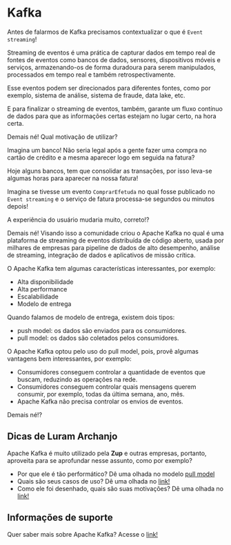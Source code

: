 # Kafka

Antes de falarmos de Kafka precisamos contextualizar o que é `Event streaming`!

Streaming de eventos é uma prática de capturar dados em tempo real de fontes de eventos como bancos de dados, sensores, 
dispositivos móveis e serviços, armazenando-os de forma duradoura para serem manipulados, processados em tempo 
real e também retrospectivamente.

Esse eventos podem ser direcionados para diferentes fontes, como por exemplo, sistema de análise, sistema de fraude, 
data lake, etc.
 
E para finalizar o streaming de eventos, também, garante um fluxo contínuo de dados para que as informações certas 
estejam no lugar certo, na hora certa.

Demais né! Qual motivação de utilizar?

Imagina um banco! Não seria legal após a gente fazer uma compra no cartão de crédito e a mesma aparecer logo em seguida 
na fatura?

Hoje alguns bancos, tem que consolidar as transações, por isso leva-se algumas horas para aparecer na nossa fatura!

Imagina se tivesse um evento `ComprarEfetuda` no qual fosse publicado no `Event streaming` e o serviço de fatura 
processa-se segundos ou minutos depois!

A experiência do usuário mudaria muito, correto!?

Demais né! Visando isso a comunidade criou o Apache Kafka no qual é uma plataforma de streaming de eventos distribuída 
de código aberto, usada por milhares de empresas para pipeline de dados de alto desempenho, análise de streaming, 
integração de dados e aplicativos de missão crítica.

O Apache Kafka tem algumas características interessantes, por exemplo:

- Alta disponibilidade
- Alta performance
- Escalabilidade 
- Modelo de entrega

Quando falamos de modelo de entrega, existem dois tipos:

- push model: os dados são enviados para os consumidores.
- pull model: os dados são coletados pelos consumidores.

O Apache Kafka optou pelo uso do pull model, pois, provê algumas vantagens bem interessantes, por exemplo:

- Consumidores conseguem controlar a quantidade de eventos que buscam, reduzindo as operações na rede.
- Consumidores conseguem controlar quais mensagens querem consumir, por exemplo, todas da última semana, ano, mês.
- Apache Kafka não precisa controlar os envios de eventos.

Demais né!?

## Dicas de Luram Archanjo

Apache Kafka é muito utilizado pela **Zup** e outras empresas, portanto, aproveita para se aprofundar nesse assunto, como 
por exemplo?

- Por que ele é tão performático? Dê uma olhada no modelo [pull model](https://kafka.apache.org/documentation/#design_pull)
- Quais são seus casos de uso? Dê uma olhada no [link!](https://kafka.apache.org/uses)
- Como ele foi desenhado, quais são suas motivações? Dê uma olhada no [link!](https://kafka.apache.org/documentation/#design)

## Informações de suporte

Quer saber mais sobre Apache Kafka? Acesse o [link!](https://kafka.apache.org/)